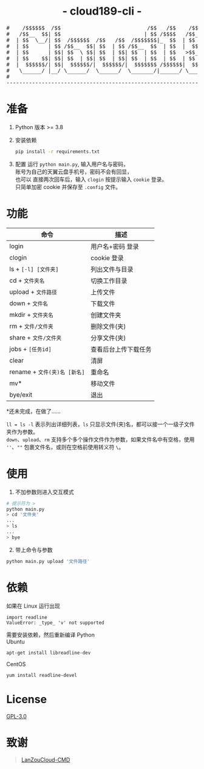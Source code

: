 <h1 align="center">- cloud189-cli -</h3>
<pre>
#    /$$$$$$  /$$                           /$$   /$$    /$$$$$$   /$$$$$$ 
#   /$$__  $$| $$                          | $$ /$$$$   /$$__  $$ /$$__  $$
#  | $$  \__/| $$  /$$$$$$  /$$   /$$  /$$$$$$$|_  $$  | $$  \ $$| $$  \ $$
#  | $$      | $$ /$$__  $$| $$  | $$ /$$__  $$  | $$  |  $$$$$$/|  $$$$$$$
#  | $$      | $$| $$  \ $$| $$  | $$| $$  | $$  | $$   >$$__  $$ \____  $$
#  | $$    $$| $$| $$  | $$| $$  | $$| $$  | $$  | $$  | $$  \ $$ /$$  \ $$
#  |  $$$$$$/| $$|  $$$$$$/|  $$$$$$/|  $$$$$$$ /$$$$$$|  $$$$$$/|  $$$$$$/
#   \______/ |__/ \______/  \______/  \_______/|______/ \______/  \______/ 
#                                                                          
--------------------------------------------------------------------------
</pre>

# 准备
1. Python 版本 >= 3.8

2. 安装依赖
    ```sh
    pip install -r requirements.txt
    ```

3. 配置
运行 ``python main.py``, 输入用户名与密码，  
账号为自己的天翼云盘手机号，密码不会有回显，  
也可以 直接两次回车后，输入 `clogin` 按提示输入 `cookie` 登录。  
只简单加密 cookie 并保存至 `.config` 文件。

# 功能

|命令                                 |描述                   |
|-------------------------------------|-----------------------|
|login                                |用户名+密码 登录       |
|clogin                               |cookie 登录            |
|ls     + `[-l] [文件夹]`             |列出文件与目录         |
|cd     + `文件夹名`                  |切换工作目录           |
|upload + `文件路径`                  |上传文件               |
|down   + `文件名`                    |下载文件               |
|mkdir  + `文件夹名`                  |创建文件夹             |
|rm     + `文件/文件夹`               |删除文件(夹)           |
|share  + `文件/文件夹`               |分享文件(夹)           |
|jobs   + `[任务id]`                  |查看后台上传下载任务   |
|clear                                |清屏                   |
|rename + `文件(夹)名 [新名]`         |重命名                 |
|mv*                                  |移动文件               |
|bye/exit                             |退出                   |

*还未完成，在做了……

`ll = ls -l` 表示列出详细列表，`ls` 只显示文件(夹)名，都可以接一个一级子文件夹作为参数。  
`down`、`upload`、`rm` 支持多个多个操作文件作为参数，如果文件名中有空格，使用 `''`、`""` 包裹文件名，或则在空格前使用转义符 `\`。

# 使用
1. 不加参数则进入交互模式
```sh
# 提示符为 >
python main.py
> cd '文件夹'
...
> ls
...
> bye
```

2. 带上命令与参数  
```sh
python main.py upload '文件路径'
```  

# 依赖
如果在 Linux 运行出现
~~~shell
import readline
ValueError: _type_ 'v' not supported
~~~
需要安装依赖，然后重新编译 Python  
Ubuntu
~~~shell
apt-get install libreadline-dev
~~~
CentOS
~~~shell
yum install readline-devel 
~~~
# License

[GPL-3.0](https://github.com/Aruelius/cloud189/blob/master/LICENSE)

# 致谢

> [LanZouCloud-CMD](https://github.com/zaxtyson/LanZouCloud-CMD)